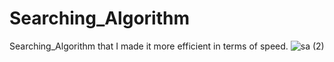 # Searching_Algorithm
Searching_Algorithm that I made it more efficient in terms of speed.
![sa (2)](https://user-images.githubusercontent.com/124509700/236497604-45465bd4-a898-4dbb-9929-26ff433f0cbb.jpg)
